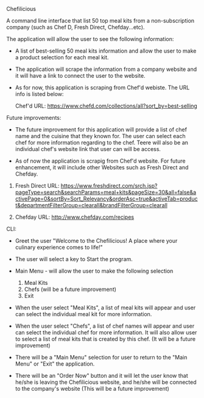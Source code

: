 Chefilicious

A command line interface that list 50 top meal kits from a non-subscription company (such as Chef D, Fresh Direct, Chefday...etc).  

The application will allow the user to see the following information:

* A list of best-selling 50 meal kits information and allow the user to make a product selection for each meal kit.

* The application will scrape the information from a company website and it will have a link to connect the user to the website.

* As for now, this application is scraping from Chef'd webiste.  The URL info is listed below:

  Chef'd     URL:  https://www.chefd.com/collections/all?sort_by=best-selling


Future improvements:

* The future improvement for this application will provide a list of chef name and the cuisine that they known for.  The user can select each chef for more information regarding to the chef.  Teere will also be an individual chef's website link that user can will be access.

* As of now the application is scrapig from Chef'd website.  For future enhancement, it will include other Websites such as Fresh Direct and Chefday.

1) Fresh Direct
   URL:  https://www.freshdirect.com/srch.jsp?pageType=search&searchParams=meal+kits&pageSize=30&all=false&activePage=0&sortBy=Sort_Relevancy&orderAsc=true&activeTab=product&departmentFilterGroup=clearall&brandFilterGroup=clearall

2) Chefday
     URL:  http://www.chefday.com/recipes


CLI:

* Greet the user
  "Welcome to the Chefilicious! A place where your culinary experience comes to life!"

* The user will select a key to Start the program.

* Main Menu - will allow the user to make the following selection
  1) Meal Kits
  2) Chefs (will be a future improvement)
  3) Exit

* When the user select "Meal Kits", a list of meal kits will appear and user can select the  individual meal kit for more information.

* When the user select "Chefs", a list of chef names will appear and user can select the individual chef for more information. It will also allow user to select a list of meal kits that is created by this chef.  (It will be a future improvement)

* There will be a "Main Menu" selection for user to return to the "Main Menu" or "Exit" the application.

* There will be an "Order Now" button and it will let the user know that he/she is leaving the Chefilicious website, and he/she will be connected to the company's website  (This will be a future improvement)
